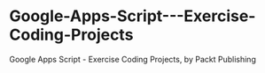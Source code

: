 # Google-Apps-Script---Exercise-Coding-Projects
Google Apps Script - Exercise Coding Projects, by Packt Publishing
